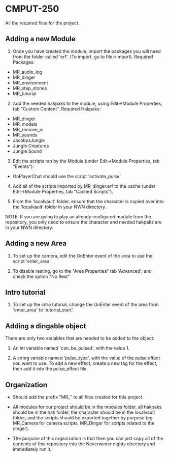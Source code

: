 CMPUT-250
=========

All the required files for the project.

Adding a new Module
---------

1. Once you have created the module, import the packages you will need from the folder called 'erf'. (To import, go to file->import). Required Packages:

  * MR_audio_log
  * MR_dinger
  * MR_environment
  * MR_step_stones
  * MR_tutorial

2. Add the needed hakpaks to the module, using Edit->Module Properties, tab "Custom Content". Required Hakpaks:

  * MR_dinger
  * MR_models
  * MR_remove_ui
  * MR_sounds
  * JacobysJungle
  * Jungle Creatures
  * Jungle Sound

3. Edit the scripts ran by the Module (under Edit->Module Properties, tab "Events"):
  * OnPlayerChat should use the script 'activate_pulse'

4. Add all of the scripts imported by MR_dinger.erf to the cache (under Edit->Module Properties, tab "Cached Scripts").

5. From the 'localvault' folder, ensure that the character is copied over into the 'localvault' folder in your NWN directory.

NOTE: If you are going to play an already configured module from the repository, you only need to ensure the character and needed hakpaks are in your NWN directory.

Adding a new Area
--------

1. To set up the camera, edit the OnEnter event of the area to use the script 'enter_area'.

2. To disable resting, go to the "Area Properties" tab 'Advanced', and check the option "No Rest"

Intro tutorial
--------

1. To set up the intro tutorial, change the OnEnter event of the area from 'enter_area' to 'tutorial_start'.

Adding a dingable object
--------

There are only two variables that are needed to be added to the object:

1. An int variable named 'can_be_pulsed', with the value 1.

2. A string variable named 'pulse_type', with the value of the pulse effect you want to use. To add a new effect, create a new tag for the effect, then add it into the pulse_effect file.

Organization
---------

- Should add the prefix "MR_" to all files created for this project.

- All modules for our project should be in the modules folder, all hakpaks should be in the hak folder, the character should be in the localvault
  folder, and the scripts should be exported together by purpose (eg MR_Camera for camera scripts, MR_Dinger for scripts related to the dinger).  

- The purpose of this organization is that then you can just copy all of the contents of this repository into the Neverwinter nights directory and immediately run it.
